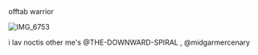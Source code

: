 
offtab warrior

![IMG_6753](https://github.com/user-attachments/assets/949017d9-a4ea-4449-afc2-90f1ec379fe5)


i lav noctis
other me's @THE-DOWNWARD-SPIRAL , @midgarmercenary
